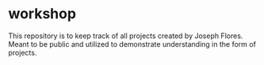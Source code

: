 # workshop
This repository is to keep track of all projects created by Joseph Flores. Meant to be public and utilized to demonstrate understanding in the form of projects.
